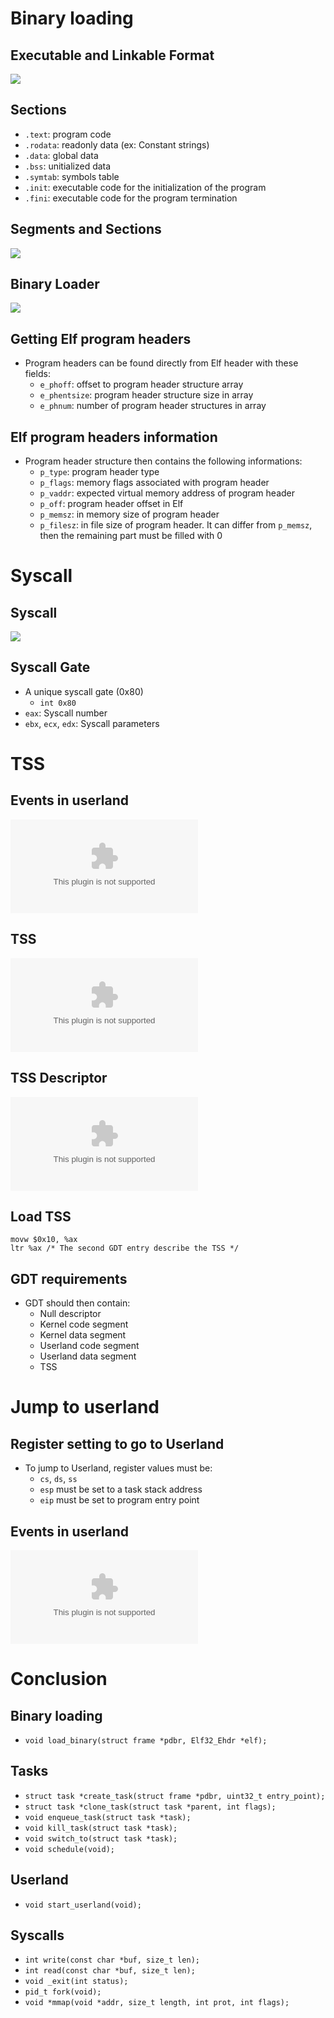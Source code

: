 # Binary loading

## Executable and Linkable Format

![](res/elf.png)

## Sections

- `.text`: program code
- `.rodata`: readonly data (ex: Constant strings)
- `.data`: global data
- `.bss`: unitialized data
- `.symtab`: symbols table
- `.init`: executable code for the initialization of the program
- `.fini`: executable code for the program termination

## Segments and Sections

![](res/segments_and_sections.png)

## Binary Loader

![](res/elf_loader.png)

## Getting Elf program headers

- Program headers can be found directly from Elf header 
with these fields:
    - `e_phoff`: offset to program header structure array
    - `e_phentsize`: program header structure size in array
    - `e_phnum`: number of program header structures in array

## Elf program headers information

- Program header structure then contains the following informations:
    - `p_type`: program header type
    - `p_flags`: memory flags associated with program header
    - `p_vaddr`: expected virtual memory address of program header
    - `p_off`: program header offset in Elf
    - `p_memsz`: in memory size of program header
    - `p_filesz`: in file size of program header. It can differ from 
      `p_memsz`, then the remaining part must be filled with 0

# Syscall

## Syscall

![](res/syscall.png)

## Syscall Gate

- A unique syscall gate (0x80)
    - `int 0x80`
- `eax`: Syscall number
- `ebx`, `ecx`, `edx`: Syscall parameters

# TSS

## Events in userland

![](res/context_saving.eps)

## TSS

![](res/tss.eps)

## TSS Descriptor

![](res/tsse.eps)

## Load TSS

    movw $0x10, %ax
    ltr %ax /* The second GDT entry describe the TSS */

## GDT requirements

- GDT should then contain:
    - Null descriptor
    - Kernel code segment
    - Kernel data segment
    - Userland code segment
    - Userland data segment
    - TSS

# Jump to userland

## Register setting to go to Userland

- To jump to Userland, register values must be:
    - `cs`, `ds`, `ss`
    - `esp` must be set to a task stack address
    - `eip` must be set to program entry point

## Events in userland

![](res/context_saving.eps)

# Conclusion

## Binary loading

- `void load_binary(struct frame *pdbr, Elf32_Ehdr *elf);`

## Tasks

- `struct task *create_task(struct frame *pdbr, uint32_t entry_point);`
- `struct task *clone_task(struct task *parent, int flags);`
- `void enqueue_task(struct task *task);`
- `void kill_task(struct task *task);`
- `void switch_to(struct task *task);`
- `void schedule(void);`

## Userland

- `void start_userland(void);`

## Syscalls

- `int write(const char *buf, size_t len);`
- `int read(const char *buf, size_t len);`
- `void _exit(int status);`
- `pid_t fork(void);`
- `void *mmap(void *addr, size_t length, int prot, int flags);`
